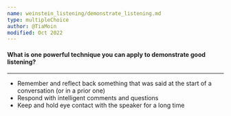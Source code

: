 ```yaml
---
name: weinstein_listening/demonstrate_listening.md
type: multipleChoice
author: @TiaMoin
modified: Oct 2022
---
```


#### What is one powerful technique you can apply to demonstrate good listening?

---

- Remember and reflect back something that was said at the start of a conversation (or in a prior one)
- Respond with intelligent comments and questions
- Keep and hold eye contact with the speaker for a long time
